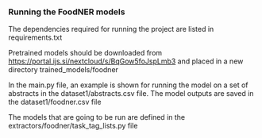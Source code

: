 ### Running the FoodNER models
The dependencies required for running the project are listed in requirements.txt

Pretrained models should be downloaded from https://portal.ijs.si/nextcloud/s/BqGow5foJspLmb3
and placed in a new directory trained_models/foodner

In the main.py file, an example is shown for running the model on a set of abstracts in the dataset1/abstracts.csv file.
The model outputs are saved in the dataset1/foodner.csv file

The models that are going to be run are defined in the extractors/foodner/task_tag_lists.py file
